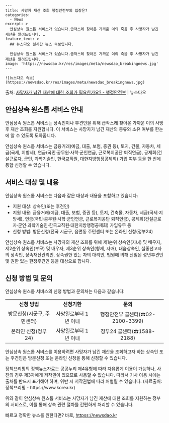     ---
    title: 사망자 재산 조회 행정안전부의 입장은?
    categories:
      - News
    excerpt: >
      안심상속 원스톱 서비스가 있습니다.급작스레 찾아온 가까운 이의 죽음 후 사망자가 남긴 재산을 알려드립니다. …
    feature_text: >
      ## 뉴스다오 실시간 뉴스 속보입니다.
    
      안심상속 원스톱 서비스가 있습니다.급작스레 찾아온 가까운 이의 죽음 후 사망자가 남긴 재산을 알려드립니다. …
    image: 'https://newsdao.kr/res/images/meta/newsdao_breakingnews.jpg'
    ---
    
    ![뉴스다오 속보](httpss://newsdao.kr/res/images/meta/newsdao_breakingnews.jpg)

<p>출처: <a href="httpss://newsdao.kr/2757" rel="dofollow">사망자가 남긴 재산에 대한 조회가 필요한가요? - 행정안전부</a> | 뉴스다오</p>

<h2 data-ke-size="size26">안심상속 원스톱 서비스 안내</h2>
안심상속 원스톱 서비스는 상속인이나 후견인을 위해 급작스레 찾아온 가까운 이의 사망 후 재산 조회를 지원합니다. 이 서비스는 사망자가 남긴 재산의 종류와 소유 여부를 한눈에 알 수 있도록 도와줍니다.

<p data-ke-size="size16">안심상속 원스톱 서비스는 금융거래(예금, 대출, 보험, 증권 등), 토지, 건물, 자동차, 세금(국세, 지방세), 연금(국민·공무원·사학·군인연금, 근로복지공단 퇴직연금), 공제회(건설근로자, 군인, 과학기술인, 한국교직원, 대한지방행정공제회) 가입 여부 등을 한 번에 통합 신청할 수 있습니다.</p>

<h2 data-ke-size="size26">서비스 대상 및 내용</h2>
안심상속 원스톱 서비스는 다음과 같은 대상과 내용을 포함하고 있습니다:
<ul>
    <li>지원 대상: 상속인(또는 후견인)</li>
    <li>지원 내용: 금융거래(예금, 대출, 보험, 증권 등), 토지, 건축물, 자동차, 세금(국세·지방세), 연금(국민·공무원·사학·군인연금, 근로복지공단 퇴직연금), 공제회(건설근로자·군인·과학기술인·한국교직원·대한지방행정공제회) 가입유무 등</li>
    <li>신청 방법: 방문신청(전국 시군구, 읍면동 주민센터 또는 온라인 신청(정부24)</li>
</ul>

<p data-ke-size="size16">안심상속 원스톱 서비스는 사망자의 재산 조회를 위해 제1순위 상속인(자녀) 및 배우자, 제2순위 상속인(부모) 및 배우자, 제3순위 상속인(형제, 자매), 대습상속인, 실종선고자의 상속인, 상속재산관리인, 상속권한 있는 자의 대리인, 법원에 의해 선임된 성년후견인 및 권한 있는 한정후견인 등을 대상으로 합니다.</p>

<h2 data-ke-size="size26">신청 방법 및 문의</h2>
안심상속 원스톱 서비스의 신청 방법과 문의처는 다음과 같습니다:
<table>
    <tr>
        <td style="text-align: center; height: 17px;"><b>신청 방법</b></td>
        <td style="text-align: center; height: 17px;"><b>신청기한</b></td>
        <td style="text-align: center; height: 17px;"><b>문의</b></td>
    </tr>
    <tr>
        <td style="text-align: center; height: 17px;">방문신청(시군구, 주민센터)</td>
        <td style="text-align: center; height: 17px;">사망일로부터 1년 이내</td>
        <td style="text-align: center; height: 17px;">행정안전부 콜센터(☎02-2100-3399)</td>
    </tr>
    <tr>
        <td style="text-align: center; height: 17px;">온라인 신청(정부24)</td>
        <td style="text-align: center; height: 17px;">사망일로부터 1년 이내</td>
        <td style="text-align: center; height: 17px;">정부24 콜센터(☎1588-2188)</td>
    </tr>
</table>

<p data-ke-size="size16">안심상속 원스톱 서비스를 이용하려면 사망자가 남긴 재산을 조회하고자 하는 상속인 또는 후견인은 방문신청 또는 온라인 신청을 통해 신청할 수 있습니다.</p>

<p data-ke-size="size16">정책브리핑의 정책뉴스자료는 공공누리 제4유형에 따라 자유롭게 이용이 가능하나, 사진의 경우 제3자에게 저작권이 있으므로 사용할 수 없습니다. 따라서 기사 이용 시에는 출처를 반드시 표기해야 하며, 위반 시 저작권법에 따라 처벌될 수 있습니다. (자료출처: 정책브리핑 - https://www.korea.kr)</p>

위와 같이 안심상속 원스톱 서비스는 사망자가 남긴 재산에 대한 조회를 지원하는 정부의 서비스로, 이를 통해 상속 관련 절차를 간편하게 처리할 수 있습니다. 

빠르고 정확한 뉴스를 원한다면? 바로, <a href="httpss://newsdao.kr" rel="dofollow">httpss://newsdao.kr</a>


    